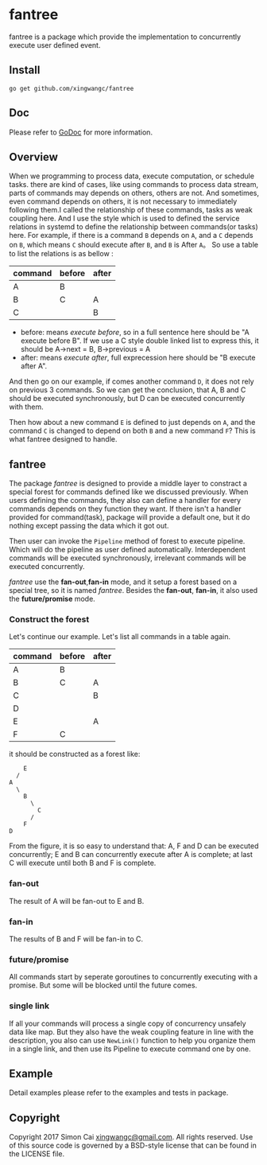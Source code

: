 # fantree
fantree is a package which provide the implementation to concurrently execute user defined event.

## Install

	go get github.com/xingwangc/fantree

## Doc

Please refer to [GoDoc](https://godoc.org/github.com/xingwangc/fantree) for more information.

## Overview

When we programming to process data, execute computation, or schedule tasks. there are kind of cases, like using commands to process data stream, parts of commands may depends on others, others are not. And sometimes, even command depends on others, it is not necessary to immediately following them.I called the relationship of these commands, tasks as weak coupling here. And I use the style which is used to defined the service relations in systemd to define the relationship between commands(or tasks) here. For example, if there is a command `B` depends on `A`, and a `C` depends on `B`, which means `C` should execute after `B`, and `B` is After `A`。 So use a table to list the relations is as bellow :

| command | before | after |
|---------|--------|-------|
| A       | B      |       |
| B       | C      | A     |
| C       |        | B     |

* before: means *execute before*, so in a full sentence here should be "A execute before B". If we use a C style double linked list to express this, it should be A->next = B, B->previous = A
* after: means *execute after*, full exprecession here should be "B execute after A".

And then go on our example, if comes another command `D`, it does not rely on previous 3 commands. So we can get the conclusion, that A, B and C should be executed synchronously, but D can be executed concurrently with them.

Then how about a new command `E` is defined to just depends on `A`, and the command `C` is changed to depend on both `B` and a new command `F`? This is what fantree designed to handle.

## fantree

The package *fantree* is designed to provide a middle layer to constract a special forest for commands defined like we discussed previously. When users defining the commands, they also can define a handler for every commands depends on they function they want. If there isn't a handler provided for command(task), package will provide a default one, but it do nothing except  passing the data which it got out.

Then user can invoke the `Pipeline` method of forest to execute pipeline. Which will do the pipeline as user defined automatically. Interdependent commands will be executed synchronously, irrelevant commands will be executed concurrently.

*fantree* use the **fan-out**,**fan-in** mode, and it setup a forest based on a special tree, so it is named *fantree*. Besides the **fan-out**, **fan-in**, it also used the **future/promise** mode.

### Construct the forest

Let's continue our example. Let's list all commands in a table again.

| command | before | after |
|---------|--------|-------|
| A       | B      |       |
| B       | C      | A     |
| C       |        | B     |
| D       |        |       |
| E       |        | A     |
| F       | C      |       |

it should be constructed as a forest like:

	    E
	  /
	A
	  \
	    B
	      \
	        C
	      /
	    F
	D

From the figure, it is so easy to understand that: A, F and D can be executed concurrently; E and B can concurrently execute after A is complete; at last C will execute until both B and F is complete.

### fan-out

The result of A will be fan-out to E and B.

### fan-in

The results of B and F will be fan-in to C.

### future/promise

All commands start by seperate goroutines to concurrently executing with a promise. But some will be blocked until the future comes.

### single link

If all your commands will process a single copy of concurrency unsafely data like map. But they also have the weak coupling feature in line with the description, you also can use `NewLink()` function to help you organize them in a single link, and then use its Pipeline to execute command one by one.

## Example

Detail examples please refer to the examples and tests in package.

## Copyright

Copyright 2017 Simon Cai <xingwangc@gmail.com>. All rights reserved.
 Use of this source code is governed by a BSD-style license that can be found in the LICENSE file.
